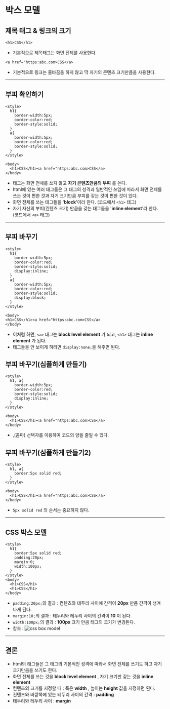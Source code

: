 # 박스 모델

## 제목 태그 & 링크의 크기
`<h1>CSS</h1>`
* 기본적으로 제목태그는 화면 전체를 사용한다.  

`<a href="https:abc.com>CSS</a>`
* 기본적으로 링크는 줄바꿈을 하지 않고 딱 자기의 콘텐츠 크기만큼을 사용한다.

----

## 부피 확인하기
```
<style>
  h1{
    border-width:5px;
    border-color:red;
    border-style:solid;
  }
  a{
    border-width:5px;
    border-color:red;
    border-style:solid;
  }
</style>

<body>
  <h1>CSS</h1><a href="https:abc.com>CSS</a>
</body>
  ```
* <a> 태그는 화면 전체를 쓰지 않고 __자기 콘텐츠만큼의 부피__ 를 쓴다.  
* html에 있는 여러 태그들은 그 태그의 성격과 일반적인 쓰임에 따라서 화면 전체를 쓰는 것이 편한 것과 자기 크기만큼 부피를 갖는 것이 편한 것이 있다.  
* 화면 전체를 쓰는 태그들을 '__block__'이라 한다. (코드에서 `<h1>` 태그)  
* 자기 자신의 부피(컨텐츠 크기) 만큼을 갖는 태그들을 '__inline element__'라 한다. (코드에서 `<a>` 태그)  
  
---

## 부피 바꾸기
```
<style>
  h1{
    border-width:5px;
    border-color:red;
    border-style:solid;
    display:inline;
  }
  a{
    border-width:5px;
    border-color:red;
    border-style:solid;
    display:block;
  }
</style>
  
<body>
<h1>CSS</h1><a href="https:abc.com>CSS</a>
</body>
  ```
* 이처럼 하면, `<a>` 태그는 __block level element__ 가 되고, `<h1>` 태그는 __inline element__ 가 된다.  
* 태그들을 안 보이게 하려면 `display:none;`을 해주면 된다.  
  
## 부피 바꾸기(심플하게 만들기)
```
<style>
  h1, a{
    border-width:5px;
    border-color:red;
    border-style:solid;
    display:inline;
  }
</style>
  
<body>
  <h1>CSS</h1><a href="https:abc.com>CSS</a>
</body>
```
* ,(콤마) 선택자를 이용하여 코드의 양을 줄일 수 있다.
 
## 부피 바꾸기(심플하게 만들기2)
```
<style>
  h1, a{
    border:5px solid red;
  }
</style>

<body>
  <h1>CSS</h1><a href="https:abc.com>CSS</a>
</body>
```
* `5px solid red` 의 순서는 중요하지 않다.

----

## CSS 박스 모델
```
<style>
  h1{
    border:5px solid red;
    padding:20px;
    margin:0;
    width:100px;
  }
</style>
<body>
  <h1>CSS</h1>
  <h1>CSS</h1>
</body>
``` 
* `padding:20px;`의 결과 : 컨텐츠와 테두리 사이에 간격이 __20px__ 만큼 간격이 생겨나게 된다.  
* `margin:10;`의 결과 : 테두리와 테두리 사이의 간격이 __10__ 이 된다.  
* `width:100px;`의 결과 : __100px__ 크기 만큼 태그의 크기가 변경된다.  
* 참조 : ![css box model](https://hackernoon.com/hn-images/1*2jZwpWH9XO_QllhEpyGqMA.png)

----

## 결론
* html의 태그들은 그 태그의 기본적인 성격에 따라서 화면 전체를 쓰기도 하고 자기 크기만큼을 쓰기도 한다.  
* 화면 전체를 쓰는 것을 __block level element__ , 자기 크기만 갖는 것을 __inline element__  
* 컨텐츠의 크기를 지정할 때 : 폭은 __width__ , 높이는 __height__ 값을 지정하면 된다.  
* 컨텐츠와 바깥쪽에 있는 테두리 사이의 간격 : __padding__  
* 테두리와 테두리 사이 : __margin__  
